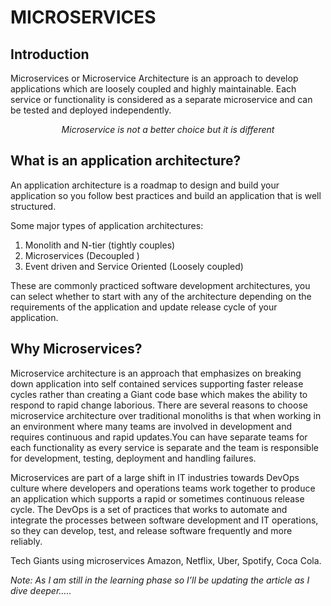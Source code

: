 
# MICROSERVICES

## Introduction

Microservices or Microservice Architecture is an approach to develop applications which are loosely coupled and highly maintainable. Each service or functionality is considered as a separate microservice and can be tested and deployed independently.
<div align="center" font-style="bold"><em>Microservice is not a better choice but it is different</em></div>

## What is an application architecture?

An application architecture is a roadmap to design and build your application so you follow best practices and build an application that is well structured.

Some major types of application architectures:

1.  Monolith and N-tier (tightly couples)
2.  Microservices (Decoupled )
3.  Event driven and Service Oriented (Loosely coupled)

These are commonly practiced software development architectures, you can select whether to start with any of the architecture depending on the requirements of the application and update release cycle of your application.

## Why Microservices?

Microservice architecture is an approach that emphasizes on breaking down application into self contained services supporting faster release cycles rather than creating a Giant code base which makes the ability to respond to rapid change laborious. There are several reasons to choose microservice architecture over traditional monoliths is that when working in an environment where many teams are involved in development and requires continuous and rapid updates.You can have separate teams for each functionality as every service is separate and the team is responsible for development, testing, deployment and handling failures.

Microservices are part of a large shift in IT industries towards DevOps culture where developers and operations teams work together to produce an application which supports a rapid or sometimes continuous release cycle. The DevOps is a set of practices that works to automate and integrate the processes between software development and IT operations, so they can develop, test, and release software frequently and more reliably.

Tech Giants using microservices Amazon, Netflix, Uber, Spotify, Coca Cola.

  *Note:  As I am still in the learning phase so I’ll be updating the article as I dive deeper…..*
